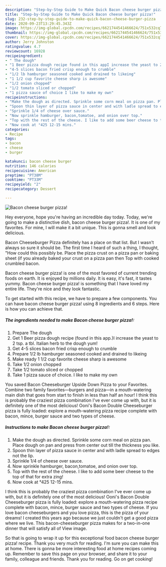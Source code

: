 ```yaml
---
description: "Step-by-Step Guide to Make Quick Bacon cheese burger pizza!"
title: "Step-by-Step Guide to Make Quick Bacon cheese burger pizza!"
slug: 232-step-by-step-guide-to-make-quick-bacon-cheese-burger-pizza
date: 2020-09-23T13:29:45.343Z
image: https://img-global.cpcdn.com/recipes/6621744541466624/751x532cq70/bacon-cheese-burger-pizza-recipe-main-photo.jpg
thumbnail: https://img-global.cpcdn.com/recipes/6621744541466624/751x532cq70/bacon-cheese-burger-pizza-recipe-main-photo.jpg
cover: https://img-global.cpcdn.com/recipes/6621744541466624/751x532cq70/bacon-cheese-burger-pizza-recipe-main-photo.jpg
author: Jerry Johnston
ratingvalue: 4.7
reviewcount: 16928
recipeingredient:
- " The dough"
- "1 Beer pizza dough recipe found in this appI increase the yeast to 2 tsp a tbl Italian herb to the dough yum"
- "4-5 slices bacon fried crisp enough to crumble"
- "1/2 lb hamburger seasoned cooked and drained to likeing"
- "1 1/2 cup favorite cheese sharp is awesome"
- "1/2 onion chopped"
- "1/2 tomato sliced or chopped"
- "1 pizza sauce of choice I like to make my own"
recipeinstructions:
- "Make the dough as directed. Sprinkle some corn meal on pizza pan. Place dough on pan and press from center out till the thickness you like."
- "Spoon thin layer of pizza sauce in center and with ladle spread to edges not the lip."
- "Sprinkle 1/4 of cheese over sauce."
- "Now sprinkle hamburger, bacon,tomatoe, and onion over top."
- "Top with the rest of the cheese. I like to add some beer cheese to the top of that for extra zing!"
- "Now cook at °425 12-15 mins."
categories:
- Recipe
tags:
- bacon
- cheese
- burger

katakunci: bacon cheese burger 
nutrition: 146 calories
recipecuisine: American
preptime: "PT38M"
cooktime: "PT33M"
recipeyield: "2"
recipecategory: Dessert

---
```



![Bacon cheese burger pizza!](https://img-global.cpcdn.com/recipes/6621744541466624/751x532cq70/bacon-cheese-burger-pizza-recipe-main-photo.jpg)

Hey everyone, hope you're having an incredible day today. Today, we're going to make a distinctive dish, bacon cheese burger pizza!. It is one of my favorites. For mine, I will make it a bit unique. This is gonna smell and look delicious.

Bacon Cheeseburger Pizza definitely has a place on that list. But I wasn&#39;t always so sure it should be. The first time I heard of such a thing, I thought, &#34;How could this possibly be. Place the pizza crust on a pizza pan or baking sheet (if you already baked your crust on a pizza pan then Top with cooked crumbled bacon.

Bacon cheese burger pizza! is one of the most favored of current trending foods on earth. It is enjoyed by millions daily. It is easy, it's fast, it tastes yummy. Bacon cheese burger pizza! is something that I have loved my entire life. They're nice and they look fantastic.


To get started with this recipe, we have to prepare a few components. You can have bacon cheese burger pizza! using 8 ingredients and 6 steps. Here is how you can achieve that.

<!--inarticleads1-->

##### The ingredients needed to make Bacon cheese burger pizza!:

1. Prepare  The dough
1. Get 1 Beer pizza dough recipe (found in this app.)I increase the yeast to 2 tsp. a tbl. Italian herb to the dough yum!
1. Get 4-5 slices bacon fried crisp enough to crumble
1. Prepare 1/2 lb hamburger seasoned cooked and drained to likeing
1. Make ready 1 1/2 cup favorite cheese sharp is awesome
1. Take 1/2 onion chopped
1. Take 1/2 tomato sliced or chopped
1. Take 1 pizza sauce of choice. I like to make my own


You saved Bacon Cheeseburger Upside Down Pizza to your Favorites. Combine two family favorites—burgers and pizza—in a mouth-watering main dish that goes from start to finish in less than half an hour! I think this is probably the craziest pizza combination I&#39;ve ever come up with, but it is definitely one of the most delicious! Ooni&#39;s Bacon Double Cheeseburger pizza is fully loaded: explore a mouth-watering pizza recipe complete with bacon, mince, burger sauce and two types of cheese. 

<!--inarticleads2-->

##### Instructions to make Bacon cheese burger pizza!:

1. Make the dough as directed. Sprinkle some corn meal on pizza pan. Place dough on pan and press from center out till the thickness you like.
1. Spoon thin layer of pizza sauce in center and with ladle spread to edges not the lip.
1. Sprinkle 1/4 of cheese over sauce.
1. Now sprinkle hamburger, bacon,tomatoe, and onion over top.
1. Top with the rest of the cheese. I like to add some beer cheese to the top of that for extra zing!
1. Now cook at °425 12-15 mins.


I think this is probably the craziest pizza combination I&#39;ve ever come up with, but it is definitely one of the most delicious! Ooni&#39;s Bacon Double Cheeseburger pizza is fully loaded: explore a mouth-watering pizza recipe complete with bacon, mince, burger sauce and two types of cheese. If you love bacon cheeseburgers and you love pizza, this is the pizza of your dreams! I created this years ago because we just couldn&#39;t get a good pizza where we live. This bacon-cheeseburger pizza makes for a two-in-one dinner that will satisfy all of View image. 

So that is going to wrap it up for this exceptional food bacon cheese burger pizza! recipe. Thank you very much for reading. I'm sure you can make this at home. There is gonna be more interesting food at home recipes coming up. Remember to save this page on your browser, and share it to your family, colleague and friends. Thank you for reading. Go on get cooking!
